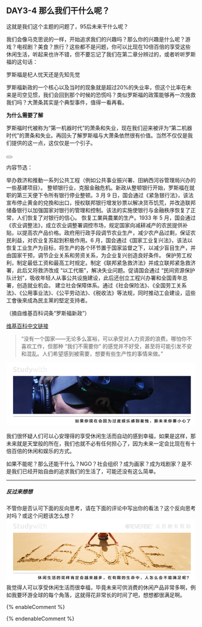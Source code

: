 ## DAY3-4 那么我们干什么呢？

这就是我们这个主题的问题了，95后未来干什么呢？

我们会像马克思说的一样，开始追求我们的兴趣吗？那么你的兴趣是什么呢？游戏？电视剧？美食？旅行？这些都不是问题，你可以比现在10倍百倍的享受这些休闲生活，听起来也许不错，但不要忘记了我们在第二章分辨过的，或者听听罗斯福的这句话：

<!--sec data-title="Studywith知识链接" data-id="section68" data-show=true ces-->

罗斯福是杞人忧天还是先知先觉

罗斯福新政的一个核心以及当时的现象就是超过20%的失业率，但这个比率在未来是司空见惯，我们会回到那个时候的恐慌吗？类似罗斯福的政策能够再一次挽救我们吗？大萧条其实是个典型事件，值得一看再看。

**为什么需要了解**

罗斯福时代被称为“第一机器时代”的萧条和失业，现在我们迎来被评为“第二机器时代”的萧条和失业。再回头了解罗斯福与大萧条依然很有价值。当然不仅仅是我们提供的这一点，这仅仅是一个引子。

<button class="section" target="section69" show="展开具体内容" hide="收起具体内容" ></button>

<!--endsec-->

<!--sec data-title="链接内容" aria-expanded="false" data-id="section69" data-show=false ces-->

内容节选：

举办救济和推動一系列公共工程（例如公共事业振兴署、田納西河谷管理局兴办的一些基建项目）。
整顿银行业，克服金融危机。新政从整顿银行开始，罗斯福在就职的第三天便下令所有银行停业整顿。3 月 9 日，国会通过《紧急银行法》，该法宣布停止黄金的兌換和出口，授权联邦银行增发钞票以解决货币饥荒，并改造联邦储备银行以加强国家对银行的管理和控制。该法的实施使银行与金融秩序恢复了正常，人们恢复了对银行的信心。
恢复工業與農業的生产。1933 年 5 月，国会通过《农业调整法》，成立农业调整署调控市场，规定国家向减耕减产的农民提供补贴，以提高农产品价格。政府用行政手段调节农业生产，减少农产品过剩，保证农民利益，对农业复苏起到积极作用。6 月，国会通过《国家工业复兴法》，该法以恢复工业生产为目标，将生产的各个环节置于国家监督之下，以减少盲目生产，并由国家干预，调节企业关系和劳资关系，为企业复兴创造良好条件。
保护劳工权利，制定最低工资和最高工时规定。制定《联邦紧急救济法》并成立联邦紧急救济署，此后又将救济改成 “以工代赈”，解决失业问题。促请国会通过 “民间资源保护队计划”，吸收年轻人从事公共设施建设，此后还创立工程兴办署和全国青年总署，创造就业机会。
建立社会保障体系。通过《社会保险法》、《全国劳工关系法》、《公用事业法》、《公平劳动法》、《税收法》等法规，同时推动工会建设，這些工會後來成為民主黨的堅定支持者。

（摘自维基百科词条“罗斯福新政”）

[维基百科中文链接](https://zh.wikipedia.org/wiki/%E7%BD%97%E6%96%AF%E7%A6%8F%E6%96%B0%E6%94%BF)

<!--endsec-->

> “没有一个国家——无论多么富裕，可以承受对人力资源的浪费。哪怕你不喜欢工作，但那种 “我们不需要你” 的感觉并不好受，甚至将可能引发不安和混乱。人们希望感到被需要，想要有些生产性的事情来做。”

![](/assets/21.jpg)

我们很怀疑人们可以心安理得的享受休闲生活而自动的感到幸福，如果是这样，那未来就是天堂般的所在，我们也就不必有任何担心了，因为未来一定会比现在有十倍百倍的休闲和娱乐的方式。

如果不能呢？那么还能干什么？NGO？社会组织？成为画家？成为戏剧家？是不是我们已经开始自由的追求我们的生活了，可能还没有这么简单。

---

##### 反过来想想

不管你是否认可下面的反向思考，请在下面的评论中写出你的看法？这个反向思考对吗？或这个问题该怎么想？![](/assets/44.jpg)我觉得人可以享受休闲生活而很幸福，毕竟未来可供消费的休闲产品非常多啊，例如我要环游全球的每个角落，这就得花非常长的时间了吧，想想都很满足啊。

{% enableComment %}

{% endenableComment %}

